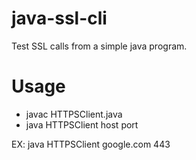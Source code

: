 # java-ssl-cli
Test SSL calls from a simple java program.

# Usage
- javac HTTPSClient.java
- java HTTPSClient host port

EX: java HTTPSClient google.com 443
